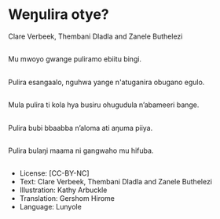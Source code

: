 # Weŋulira otye?
Clare Verbeek, Thembani
Dladla and Zanele
Buthelezi

##
Mu mwoyo gwange
puliramo ebiitu bingi.


##
Pulira esangaalo,
nguhwa yange
n'atuganira obugano
egulo.


##
Mula pulira ti kola hya
busiru ohugudula
n’abameeri bange.


##
Pulira bubi bbaabba
n’aloma ati aŋuma
piiya.


##
Pulira bulaŋi maama ni
gangwaho mu hifuba.


##
* License: [CC-BY-NC]
* Text: Clare Verbeek, Thembani Dladla and Zanele
Buthelezi
* Illustration: Kathy Arbuckle
* Translation: Gershom Hirome
* Language: Lunyole

